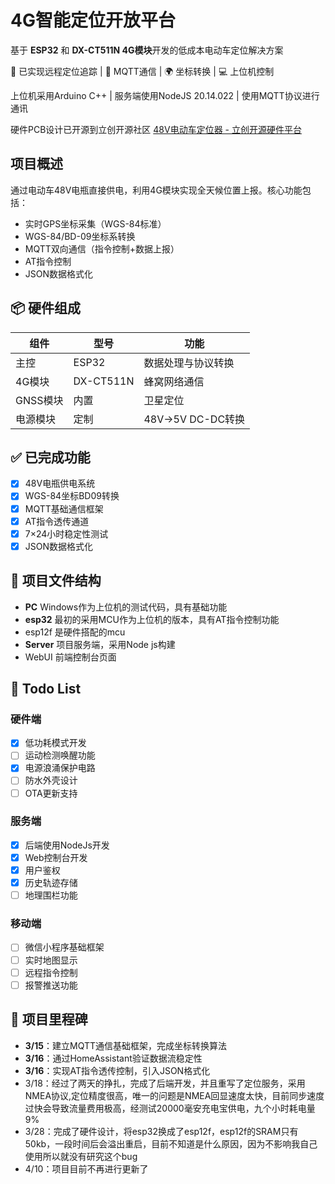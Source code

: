 # 4G智能定位开放平台

基于 **ESP32** 和 **DX-CT511N 4G模块**开发的低成本电动车定位解决方案

🚀 已实现远程定位追踪 | 📡 MQTT通信 | 🌍 坐标转换 | 💻 上位机控制

上位机采用Arduino C++ | 服务端使用NodeJS 20.14.022 | 使用MQTT协议进行通讯

硬件PCB设计已开源到立创开源社区 [48V电动车定位器 - 立创开源硬件平台](https://oshwhub.com/hewei2723/4ggnss)

## 项目概述

通过电动车48V电瓶直接供电，利用4G模块实现全天候位置上报。核心功能包括：

- 实时GPS坐标采集（WGS-84标准）
- WGS-84/BD-09坐标系转换
- MQTT双向通信（指令控制+数据上报）
- AT指令控制
- JSON数据格式化

## 📦 硬件组成


| 组件     | 型号      | 功能               |
| -------- | --------- | ------------------ |
| 主控     | ESP32     | 数据处理与协议转换 |
| 4G模块   | DX-CT511N | 蜂窝网络通信       |
| GNSS模块 | 内置      | 卫星定位           |
| 电源模块 | 定制      | 48V→5V DC-DC转换  |

## ✅ 已完成功能

- [X]  48V电瓶供电系统
- [X]  WGS-84坐标BD09转换
- [X]  MQTT基础通信框架
- [X]  AT指令透传通道
- [X]  7×24小时稳定性测试
- [X]  JSON数据格式化

## 📂 项目文件结构

- **PC** Windows作为上位机的测试代码，具有基础功能
- **esp32** 最初的采用MCU作为上位机的版本，具有AT指令控制功能
- esp12f 是硬件搭配的mcu
- **Server** 项目服务端，采用Node js构建
- WebUI 前端控制台页面

## 📌 Todo List

### 硬件端

- [X]  低功耗模式开发
- [ ]  运动检测唤醒功能
- [X]  电源浪涌保护电路
- [ ]  防水外壳设计
- [ ]  OTA更新支持

### 服务端

- [X]  后端使用NodeJs开发
- [X]  Web控制台开发
- [X]  用户鉴权
- [X]  历史轨迹存储
- [ ]  地理围栏功能

### 移动端

- [ ]  微信小程序基础框架
- [ ]  实时地图显示
- [ ]  远程指令控制
- [ ]  报警推送功能

## 🌟 项目里程碑

- **3/15**：建立MQTT通信基础框架，完成坐标转换算法
- **3/16**：通过HomeAssistant验证数据流稳定性
- **3/16**：实现AT指令透传控制，引入JSON格式化
- 3/18：经过了两天的挣扎，完成了后端开发，并且重写了定位服务，采用 NMEA协议,定位精度很高，唯一的问题是NMEA回显速度太快，目前同步速度过快会导致流量费用极高，经测试20000毫安充电宝供电，九个小时耗电量9%
- 3/28：完成了硬件设计，将esp32换成了esp12f，esp12f的SRAM只有50kb，一段时间后会溢出重启，目前不知道是什么原因，因为不影响我自己使用所以就没有研究这个bug
- 4/10：项目目前不再进行更新了
